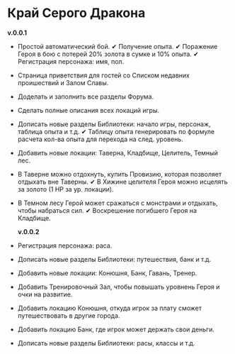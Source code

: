 # Край Серого Дракона

  **v.0.0.1**
* Простой автоматический бой.
✔ Получение опыта.
✔ Поражение Героя в бою с потерей 20% золота в сумке и 10% опыта.
✔ Регистрация персонажа: имя, пол.
* Страница приветствия для гостей со Списком недавних проишествий и Залом Славы.
* Доделать и заполнить все разделы Форума.
* Сделать полные описания всех локаций игры.
* Дописать новые разделы Библиотеки: начало игры, персонаж, таблица опыта и т.д.
✔ Таблицу опыта генерировать по формуле расчета кол-ва опыта для перехода на след. уровень.
* Добавить новые локации: Таверна, Кладбище, Целитель, Темный лес.
* В Таверне можно отдохнуть, купить Провизию, которая позволяет отдыхать вне Таверны.
✔ В Хижине целителя Героя можно исцелять за золото (1 HP за ур. локации).
* В Темном лесу Герой может сражаться с монстрами и отдыхать, чтобы набраться сил.
✔ Воскрешение погибшего Героя на Кладбище.

  **v.0.0.2**
* Регистрация персонажа: раса.
* Дописать новые разделы Библиотеки: путешествия, банк и т.д.
* Добавить новые локации: Конюшня, Банк, Гавань, Тренер.
* Добавить Тренировочный Зал, чтобы повышать уровнень Героя и очки на развитие.
* Добавить локацию Конюшня, откуда игрок за плату сможет путешествовать в другие города.
* Добавить локацию Банк, где игрок может держать свои деньги.
* Дописать новые разделы Библиотеки: расы, классы и т.д.
